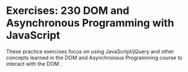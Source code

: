 # Exercises: 230 DOM and Asynchronous Programming with JavaScript

These practice exercises focus on using JavaScript/jQuery and other concepts learned in the DOM and Asynchronous Programming course to interact with the DOM .
